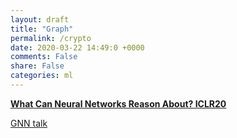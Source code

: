 ```yaml
---
layout: draft
title: "Graph"
permalink: /crypto
date: 2020-03-22 14:49:0 +0000
comments: False
share: False
categories: ml
---
```



**[What Can Neural Networks Reason About? ICLR20](https://openreview.net/forum?id=rJxbJeHFPS)**


[GNN talk](https://www.youtube.com/watch?v=JWswItMRvg4&feature=youtu.be)